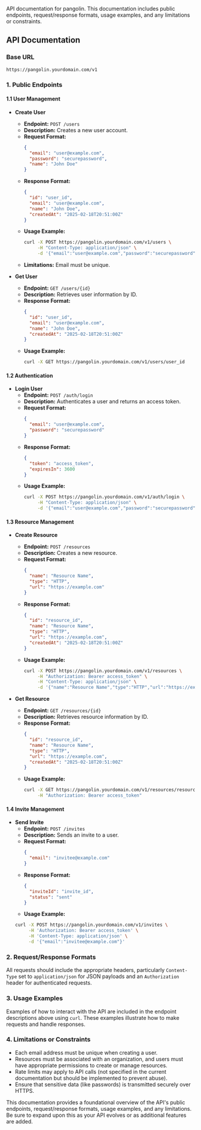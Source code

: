 API documentation for pangolin. This documentation includes public endpoints, request/response formats, usage examples, and any limitations or constraints.

## API Documentation

### Base URL
```
https://pangolin.yourdomain.com/v1
```

### 1. Public Endpoints

#### 1.1 User Management

- **Create User**
  - **Endpoint:** `POST /users`
  - **Description:** Creates a new user account.
  - **Request Format:**
    ```json
    {
      "email": "user@example.com",
      "password": "securepassword",
      "name": "John Doe"
    }
    ```
  - **Response Format:**
    ```json
    {
      "id": "user_id",
      "email": "user@example.com",
      "name": "John Doe",
      "createdAt": "2025-02-18T20:51:00Z"
    }
    ```
  - **Usage Example:**
    ```bash
    curl -X POST https://pangolin.yourdomain.com/v1/users \
         -H "Content-Type: application/json" \
         -d '{"email":"user@example.com","password":"securepassword","name":"John Doe"}'
    ```
  - **Limitations:** Email must be unique.

- **Get User**
  - **Endpoint:** `GET /users/{id}`
  - **Description:** Retrieves user information by ID.
  - **Response Format:**
    ```json
    {
      "id": "user_id",
      "email": "user@example.com",
      "name": "John Doe",
      "createdAt": "2025-02-18T20:51:00Z"
    }
    ```
  - **Usage Example:**
    ```bash
    curl -X GET https://pangolin.yourdomain.com/v1/users/user_id
    ```

#### 1.2 Authentication

- **Login User**
  - **Endpoint:** `POST /auth/login`
  - **Description:** Authenticates a user and returns an access token.
  - **Request Format:**
    ```json
    {
      "email": "user@example.com",
      "password": "securepassword"
    }
    ```
  - **Response Format:**
    ```json
    {
      "token": "access_token",
      "expiresIn": 3600
    }
    ```
  - **Usage Example:**
    ```bash
    curl -X POST https://pangolin.yourdomain.com/v1/auth/login \
         -H "Content-Type: application/json" \
         -d '{"email":"user@example.com","password":"securepassword"}'
    ```

#### 1.3 Resource Management

- **Create Resource**
  - **Endpoint:** `POST /resources`
  - **Description:** Creates a new resource.
  - **Request Format:**
    ```json
    {
      "name": "Resource Name",
      "type": "HTTP",
      "url": "https://example.com"
    }
    ```
  - **Response Format:**
    ```json
    {
      "id": "resource_id",
      "name": "Resource Name",
      "type": "HTTP",
      "url": "https://example.com",
      "createdAt": "2025-02-18T20:51:00Z"
    }
    ```
  - **Usage Example:**
    ```bash
    curl -X POST https://pangolin.yourdomain.com/v1/resources \
         -H "Authorization: Bearer access_token" \
         -H "Content-Type: application/json" \
         -d '{"name":"Resource Name","type":"HTTP","url":"https://example.com"}'
    ```

- **Get Resource**
  - **Endpoint:** `GET /resources/{id}`
  - **Description:** Retrieves resource information by ID.
  - **Response Format:**
    ```json
    {
      "id": "resource_id",
      "name": "Resource Name",
      "type": "HTTP",
      "url": "https://example.com",
      "createdAt": "2025-02-18T20:51:00Z"
    }
    ```
  - **Usage Example:**
    ```bash
    curl -X GET https://pangolin.yourdomain.com/v1/resources/resource_id \
         -H "Authorization: Bearer access_token"
    ```

#### 1.4 Invite Management

- **Send Invite**
  - **Endpoint:** `POST /invites`
  - **Description:** Sends an invite to a user.
  - **Request Format:**
    ```json
    {
      "email": "invitee@example.com"
    }
    ```
  - **Response Format:**
    ```json
    {
      "inviteId": "invite_id",
      "status": "sent"
    }
    ```
  - **Usage Example:**
   ```bash
   curl -X POST https://pangolin.yourdomain.com/v1/invites \
        -H 'Authorization: Bearer access_token' \
        -H 'Content-Type: application/json' \
        -d '{"email":"invitee@example.com"}'
   ```

### 2. Request/Response Formats

All requests should include the appropriate headers, particularly `Content-Type` set to `application/json` for JSON payloads and an `Authorization` header for authenticated requests.

### 3. Usage Examples

Examples of how to interact with the API are included in the endpoint descriptions above using `curl`. These examples illustrate how to make requests and handle responses.

### 4. Limitations or Constraints

- Each email address must be unique when creating a user.
- Resources must be associated with an organization, and users must have appropriate permissions to create or manage resources.
- Rate limits may apply to API calls (not specified in the current documentation but should be implemented to prevent abuse).
- Ensure that sensitive data (like passwords) is transmitted securely over HTTPS.

This documentation provides a foundational overview of the API's public endpoints, request/response formats, usage examples, and any limitations. Be sure to expand upon this as your API evolves or as additional features are added.
